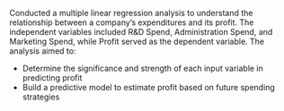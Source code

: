 Conducted a multiple linear regression analysis to understand the relationship between a company’s expenditures and its profit. The independent variables included R&D Spend, Administration Spend, and Marketing Spend, while Profit served as the dependent variable. The analysis aimed to:

- Determine the significance and strength of each input variable in predicting profit
- Build a predictive model to estimate profit based on future spending strategies
